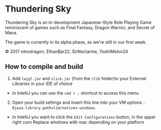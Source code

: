 # Thundering Sky

Thundering Sky is an in-development Japanese-Style Role Playing Game reminiscent of games such as Final Fantasy, Dragon Warrior, and Secret of Mana.

The game is currently in its alpha phase, as we're still in our first week.

© 2017 nitrodragon, EthanBar22, SirNectarine, YoshiMelon24


## How to compile and build
1. Add `lwjgl.jar` and `slick.jar` (from the `/lib` folder)to your External Libraries in your IDE of choice
* In IntelliJ you can use the `cmd + ;` shortcut to access this menu
2. Open your build settings and insert this line into your VM options `-Djava.library.path=lib/natives-windows`.
* In IntelliJ you want to click the `Edit Configurations` button, in the upper right corn
Replace windows with mac depending on your platform
